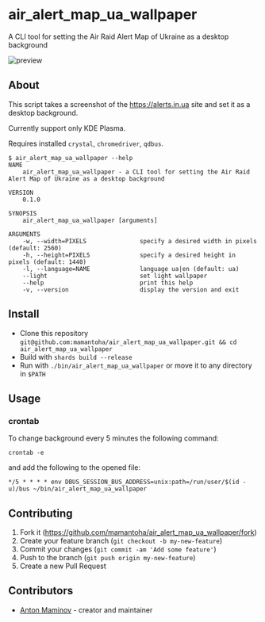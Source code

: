 # air_alert_map_ua_wallpaper

A CLI tool for setting the Air Raid Alert Map of Ukraine as a desktop background

![preview](preview.png)

## About

This script takes a screenshot of the <https://alerts.in.ua> site and set it as a desktop background.

Currently support only KDE Plasma.

Requires installed `crystal`, `chromedriver`, `qdbus`.

```
$ air_alert_map_ua_wallpaper --help
NAME
    air_alert_map_ua_wallpaper - a CLI tool for setting the Air Raid Alert Map of Ukraine as a desktop background

VERSION
    0.1.0

SYNOPSIS
    air_alert_map_ua_wallpaper [arguments]

ARGUMENTS
    -w, --width=PIXELS               specify a desired width in pixels (default: 2560)
    -h, --height=PIXELS              specify a desired height in pixels (default: 1440)
    -l, --language=NAME              language ua|en (default: ua)
    --light                          set light wallpaper
    --help                           print this help
    -v, --version                    display the version and exit
```

## Install

- Clone this repository `git@github.com:mamantoha/air_alert_map_ua_wallpaper.git && cd air_alert_map_ua_wallpaper`
- Build with `shards build --release`
- Run with `./bin/air_alert_map_ua_wallpaper` or move it to any directory in `$PATH`

## Usage

### crontab

To change background every 5 minutes the following command:

```
crontab -e
```

and add the following to the opened file:

```
*/5 * * * * env DBUS_SESSION_BUS_ADDRESS=unix:path=/run/user/$(id -u)/bus ~/bin/air_alert_map_ua_wallpaper
```

## Contributing

1. Fork it (<https://github.com/mamantoha/air_alert_map_ua_wallpaper/fork>)
2. Create your feature branch (`git checkout -b my-new-feature`)
3. Commit your changes (`git commit -am 'Add some feature'`)
4. Push to the branch (`git push origin my-new-feature`)
5. Create a new Pull Request

## Contributors

- [Anton Maminov](https://github.com/mamantoha) - creator and maintainer
